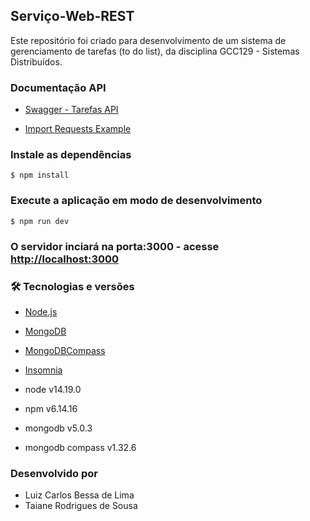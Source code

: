 ## Serviço-Web-REST

Este repositório foi criado para desenvolvimento de um sistema de gerenciamento de tarefas (to do list), da disciplina GCC129 - Sistemas Distribuídos.

### Documentação API

- [Swagger - Tarefas API](https://app.swaggerhub.com/apis-docs/neumar/Tarefas/1.0.0)

- [Import Requests Example](https://github.com/lcbessa/Servico-Web-REST/blob/master/Insomnia_2022-08-15.json)

### Instale as dependências
`$ npm install`

### Execute a aplicação em modo de desenvolvimento
`$ npm run dev`

### O servidor inciará na porta:3000 - acesse <http://localhost:3000>

### 🛠 Tecnologias e versões

- [Node.js](https://nodejs.org/en/download/)
- [MongoDB](https://www.mongodb.com/try/download/community)
- [MongoDBCompass](https://www.mongodb.com/try/download/compass)
- [Insomnia](https://insomnia.rest/download)

- node v14.19.0
- npm v6.14.16
- mongodb v5.0.3
- mongodb compass v1.32.6

### Desenvolvido por

- Luiz Carlos Bessa de Lima
- Taiane Rodrigues de Sousa